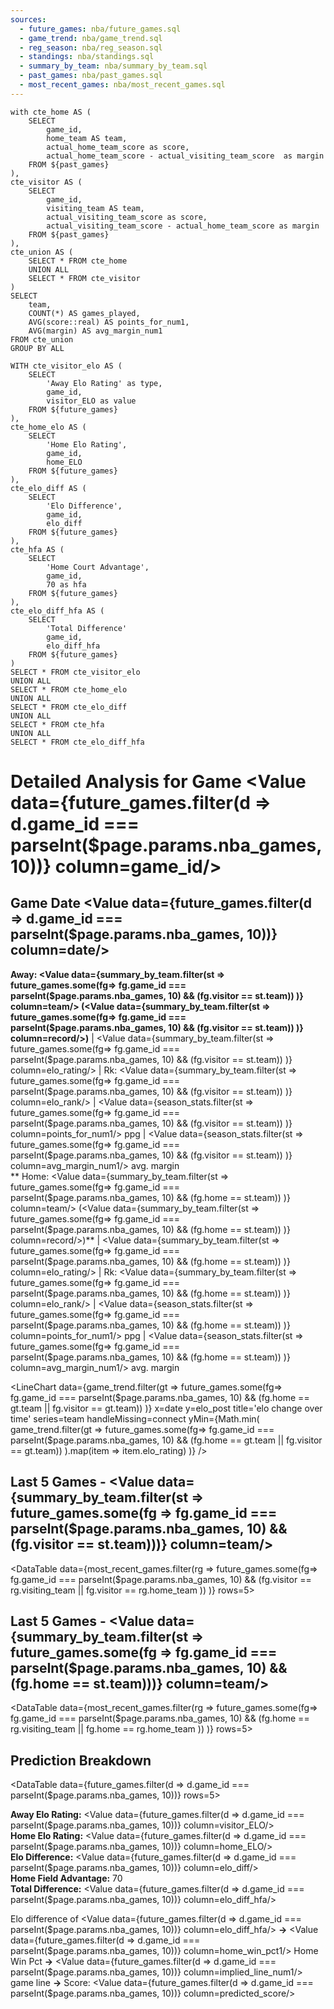 ```yaml
---
sources:
  - future_games: nba/future_games.sql
  - game_trend: nba/game_trend.sql
  - reg_season: nba/reg_season.sql
  - standings: nba/standings.sql
  - summary_by_team: nba/summary_by_team.sql
  - past_games: nba/past_games.sql
  - most_recent_games: nba/most_recent_games.sql
---
```


```season_stats
with cte_home AS (
    SELECT 
        game_id,
        home_team AS team,
        actual_home_team_score as score,
        actual_home_team_score - actual_visiting_team_score  as margin
    FROM ${past_games}
),
cte_visitor AS (
    SELECT 
        game_id,
        visiting_team AS team,
        actual_visiting_team_score as score,
        actual_visiting_team_score - actual_home_team_score as margin
    FROM ${past_games}
),
cte_union AS (
    SELECT * FROM cte_home
    UNION ALL
    SELECT * FROM cte_visitor
)
SELECT
    team,
    COUNT(*) AS games_played,
    AVG(score::real) AS points_for_num1,
    AVG(margin) AS avg_margin_num1
FROM cte_union
GROUP BY ALL
```

```predictions_table
WITH cte_visitor_elo AS (
    SELECT
        'Away Elo Rating' as type,
        game_id,
        visitor_ELO as value
    FROM ${future_games}
),
cte_home_elo AS (
    SELECT
        'Home Elo Rating',
        game_id,
        home_ELO
    FROM ${future_games}
),
cte_elo_diff AS (
    SELECT
        'Elo Difference',
        game_id,
        elo_diff
    FROM ${future_games}
),
cte_hfa AS (
    SELECT
        'Home Court Advantage',
        game_id,
        70 as hfa
    FROM ${future_games}
),
cte_elo_diff_hfa AS (
    SELECT
        'Total Difference'
        game_id,
        elo_diff_hfa
    FROM ${future_games}
)
SELECT * FROM cte_visitor_elo
UNION ALL
SELECT * FROM cte_home_elo
UNION ALL
SELECT * FROM cte_elo_diff
UNION ALL
SELECT * FROM cte_hfa
UNION ALL
SELECT * FROM cte_elo_diff_hfa
```

# Detailed Analysis for Game <Value data={future_games.filter(d => d.game_id === parseInt($page.params.nba_games, 10))} column=game_id/>

## Game Date <Value data={future_games.filter(d => d.game_id === parseInt($page.params.nba_games, 10))} column=date/>

**Away: <Value data={summary_by_team.filter(st =>
        future_games.some(fg=>
            fg.game_id === parseInt($page.params.nba_games, 10) && (fg.visitor == st.team))
    )}  column=team/> (<Value data={summary_by_team.filter(st =>
        future_games.some(fg=>
            fg.game_id === parseInt($page.params.nba_games, 10) && (fg.visitor == st.team))
    )}  column=record/>)** | <Value data={summary_by_team.filter(st =>
        future_games.some(fg=>
            fg.game_id === parseInt($page.params.nba_games, 10) && (fg.visitor == st.team))
    )}  column=elo_rating/> | Rk: <Value data={summary_by_team.filter(st =>
        future_games.some(fg=>
            fg.game_id === parseInt($page.params.nba_games, 10) && (fg.visitor == st.team))
    )}  column=elo_rank/> | <Value data={season_stats.filter(st =>
        future_games.some(fg=>
            fg.game_id === parseInt($page.params.nba_games, 10) && (fg.visitor == st.team))
    )}  column=points_for_num1/> ppg |  <Value data={season_stats.filter(st =>
        future_games.some(fg=>
            fg.game_id === parseInt($page.params.nba_games, 10) && (fg.visitor == st.team))
    )}  column=avg_margin_num1/> avg. margin<br>
** Home: <Value data={summary_by_team.filter(st =>
        future_games.some(fg=>
            fg.game_id === parseInt($page.params.nba_games, 10) && (fg.home == st.team))
    )}  column=team/> (<Value data={summary_by_team.filter(st =>
        future_games.some(fg=>
            fg.game_id === parseInt($page.params.nba_games, 10) && (fg.home == st.team))
    )}  column=record/>)** | <Value data={summary_by_team.filter(st =>
        future_games.some(fg=>
            fg.game_id === parseInt($page.params.nba_games, 10) && (fg.home == st.team))
    )}  column=elo_rating/> | Rk: <Value data={summary_by_team.filter(st =>
        future_games.some(fg=>
            fg.game_id === parseInt($page.params.nba_games, 10) && (fg.home == st.team))
    )}  column=elo_rank/> | <Value data={season_stats.filter(st =>
        future_games.some(fg=>
            fg.game_id === parseInt($page.params.nba_games, 10) && (fg.home == st.team))
    )}  column=points_for_num1/> ppg |  <Value data={season_stats.filter(st =>
        future_games.some(fg=>
            fg.game_id === parseInt($page.params.nba_games, 10) && (fg.home == st.team))
    )}  column=avg_margin_num1/> avg. margin

<LineChart
    data={game_trend.filter(gt =>
        future_games.some(fg=>
            fg.game_id === parseInt($page.params.nba_games, 10) && (fg.home == gt.team || fg.visitor == gt.team))
    )} 
    x=date
    y=elo_post
    title='elo change over time'
    series=team
    handleMissing=connect
    yMin={Math.min(
        game_trend.filter(gt =>
            future_games.some(fg=>
                fg.game_id === parseInt($page.params.nba_games, 10) && (fg.home == gt.team || fg.visitor == gt.team))
        ).map(item => item.elo_rating)
    )}
/>

## Last 5 Games - <Value data={summary_by_team.filter(st => future_games.some(fg => fg.game_id === parseInt($page.params.nba_games, 10) && (fg.visitor == st.team)))}  column=team/>

<DataTable
    data={most_recent_games.filter(rg =>
        future_games.some(fg=>
            fg.game_id === parseInt($page.params.nba_games, 10) && (fg.visitor == rg.visiting_team || fg.visitor == rg.home_team ))
    )} 
    rows=5>
  <Column id=date/>
  <Column id=T title=" "/>
  <Column id=visiting_team/>
  <Column id=" "/>
  <Column id=home_team/>
  <Column id=winning_team/>
  <Column id=score/>
</DataTable>

## Last 5 Games - <Value data={summary_by_team.filter(st => future_games.some(fg => fg.game_id === parseInt($page.params.nba_games, 10) && (fg.home == st.team)))}  column=team/>

<DataTable
    data={most_recent_games.filter(rg =>
        future_games.some(fg=>
            fg.game_id === parseInt($page.params.nba_games, 10) && (fg.home == rg.visiting_team || fg.home == rg.home_team ))
    )} 
    rows=5>
  <Column id=date/>
  <Column id=T title=" "/>
  <Column id=visiting_team/>
  <Column id=" "/>
  <Column id=home_team/>
  <Column id=winning_team/>
  <Column id=score/>
</DataTable>

## Prediction Breakdown

<DataTable data={future_games.filter(d => d.game_id === parseInt($page.params.nba_games, 10))} rows=5>
  <Column id=type/>
  <Column id=value/>
</DataTable>

**Away Elo Rating:** <Value data={future_games.filter(d => d.game_id === parseInt($page.params.nba_games, 10))} column=visitor_ELO/><br>
**Home Elo Rating:** <Value data={future_games.filter(d => d.game_id === parseInt($page.params.nba_games, 10))} column=home_ELO/><br>
**Elo Difference:** <Value data={future_games.filter(d => d.game_id === parseInt($page.params.nba_games, 10))} column=elo_diff/><br>
**Home Field Advantage:** 70<br>
**Total Difference:** <Value data={future_games.filter(d => d.game_id === parseInt($page.params.nba_games, 10))} column=elo_diff_hfa/><br>

Elo difference of <Value data={future_games.filter(d => d.game_id === parseInt($page.params.nba_games, 10))} column=elo_diff_hfa/> **->** <Value data={future_games.filter(d => d.game_id === parseInt($page.params.nba_games, 10))} column=home_win_pct1/> Home Win Pct **->** <Value data={future_games.filter(d => d.game_id === parseInt($page.params.nba_games, 10))} column=implied_line_num1/> game line **->** Score: <Value data={future_games.filter(d => d.game_id === parseInt($page.params.nba_games, 10))} column=predicted_score/> 
